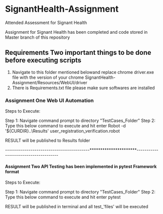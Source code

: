 # SignantHealth-Assignment
Attended Assessment for Signant Health

Assignment for Signant Health has been completed and code stored in Master branch of this repository

## Requirements Two important things to be done before executing scripts
1. Navigate to this folder mentioned belowand replace chrome driver.exe file with the version of your chrome 
        SignantHealth-Assignment/Resources/WebUI/driver
2. There is Requirements.txt file please make sure softwares are installed



### Assignment One Web UI Automation
Steps to Execute:

Step 1: Navigate command prompt to directory "TestCases_Folder"
Step 2: Type this below command to execute and hit enter 
    Robot -d '${CURDIR}\..\Results' user_registration_verification.robot
    
  RESULT will be published to Results folder
    
-------------------------------------------**********************--------------------------------------    
 #### Assignment Two API Testing has been implemented in pytest Framework format
 Steps to Execute:

Step 1: Navigate command prompt to directory "TestCases_Folder"
Step 2: Type this below command to execute and hit enter
           pytest
           
           
 RESULT will be published in terminal and all test_'files' will be executed
 
 
 
 
